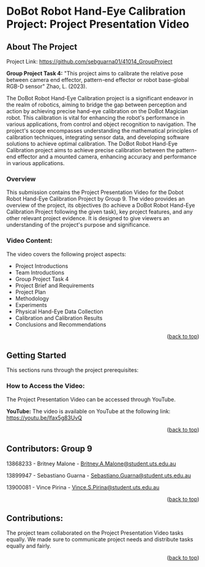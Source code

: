 # DoBot Robot Hand-Eye Calibration Project: Project Presentation Video

<!-- ABOUT THE PROJECT -->
## About The Project
Project Link: https://github.com/sebguarna01/41014_GroupProject

**Group Project Task 4:** "This project aims to calibrate the relative pose between camera end effector, pattern-end effector or robot base-global RGB-D sensor" Zhao, L. (2023).

The DoBot Robot Hand-Eye Calibration project is a significant endeavor in the realm of robotics, aiming to bridge the gap between perception and action by achieving precise hand-eye calibration on the DoBot Magician robot. This calibration is vital for enhancing the robot's performance in various applications, from control and object recognition to navigation. The project's scope encompasses understanding the mathematical principles of calibration techniques, integrating sensor data, and developing software solutions to achieve optimal calibration. The DoBot Robot Hand-Eye Calibration project aims to achieve precise calibration between the pattern-end effector and a mounted camera, enhancing accuracy and performance in various applications.

### Overview
This submission contains the Project Presentation Video for the Dobot Robot Hand-Eye Calibration Project by Group 9. The video provides an overview of the project, its objectives (to achieve a DoBot Robot Hand-Eye Calibration Project following the given task), key project features, and any other relevant project evidence. It is designed to give viewers an understanding of the project's purpose and significance.

### Video Content:
The video covers the following project aspects: 
* Project Introductions
* Team Introductions
* Group Project Task 4
* Project Brief and Requirements
* Project Plan
* Methodology
* Experiments
* Physical Hand-Eye Data Collection
* Calibration and Calibration Results
* Conclusions and Recommendations

<p align="right">(<a href="#readme-top">back to top</a>)</p>

<!-- GETTING STARTED -->
## Getting Started
This sections runs through the project prerequisites:

### How to Access the Video:
The Project Presentation Video can be accessed through YouTube.

**YouTube:**
The video is available on YouTube at the following link: https://youtu.be/lfax5g83UvQ

<p align="right">(<a href="#readme-top">back to top</a>)</p>

<!-- CONTRIBUTORS -->
## Contributors: Group 9
13868233 - Britney Malone - Britney.A.Malone@student.uts.edu.au

13899947 - Sebastiano Guarna - Sebastiano.Guarna@student.uts.edu.au

13900081 - Vince Pirina - Vince.S.Pirina@student.uts.edu.au

<p align="right">(<a href="#readme-top">back to top</a>)</p>

<!-- CONTRIBUTIONS -->
## Contributions:
The project team collaborated on the Project Presentation Video tasks equally. We made sure to communicate project needs and distribute tasks equally and fairly.

<p align="right">(<a href="#readme-top">back to top</a>)</p>
